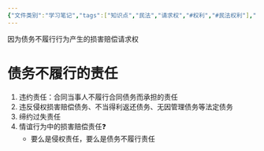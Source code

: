 ```yaml
---
{"文件类别":"学习笔记","tags":["知识点","民法","请求权","#权利","#民法权利"],"dg-publish":true,"aliases":null,"permalink":"/学习笔记studyup/民法总论/债务不履行损害赔偿请求权/","dgPassFrontmatter":true,"created":"2024-10-28T11:57:27.769+08:00","updated":"2024-11-14T08:25:02.928+08:00"}
---
```


因为债务不履行行为产生的损害赔偿请求权
# 债务不履行的责任
1. 违约责任：合同当事人不履行合同债务而承担的责任
2. 违反侵权损害赔偿债务、不当得利返还债务、无因管理债务等法定债务
3. 缔约过失责任
4. 情谊行为中的损害赔偿责任❓
	- 要么是侵权责任，要么是债务不履行责任